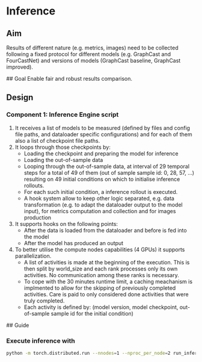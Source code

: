 # Inference

## Aim
Results of different nature (e.g. metrics, images) need to be collected following a fixed protocol for different models (e.g. GraphCast and FourCastNet) and versions of models (GraphCast baseline, GraphCast improved).

## Goal
Enable fair and robust results comparison.

## Design

### Component 1: Inference Engine script
1. It receives a list of models to be measured (defined by files and config file paths, and dataloader specific configurations) and for each of them also a list of checkpoint file paths.
2. It loops through those checkpoints by:
    - Loading the checkpoint and preparing the model for inference
    - Loading the out-of-sample data
    - Looping through the out-of-sample data, at interval of 29 temporal steps for a total of 49 of them (out of sample sample id: 0, 28, 57, ...) resulting on 49 initial conditions on which to initialise inference rollouts.
    - For each such initial condition, a inference rollout is executed.
    - A hook system allow to keep other logic separated, e.g. data transformation (e.g. to adapt the dataloader output to the model input), for metrics computation and collection and for images production
3. It supports hooks on the following points:
    - After the data is loaded from the dataloader and before is fed into the model
    - After the model has produced an output
4. To better utilise the compute nodes capabilities (4 GPUs) it supports parallelization.
    - A list of activities is made at the beginning of the execution. This is then split by world_size and each rank processes only its own activities. No communication among these ranks is necessary.
    - To cope with the 30 minutes runtime limit, a caching meachanism is implmented to allow for the skipping of previously completed activities. Care is paid to only considered done activities that were truly completed.
    - Each activity is defined by:
        (model version, model checkpoint, out-of-sample sample id for the initial condition)

## Guide

### Execute inference with
```sh
python -m torch.distributed.run --nnodes=1 --nproc_per_node=2 run_inference.py
```